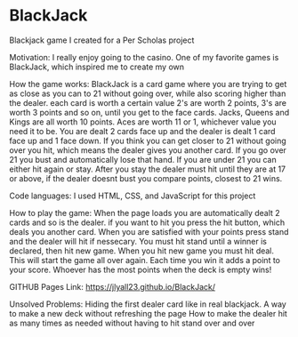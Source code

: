# BlackJack
Blackjack game I created for a Per Scholas project

Motivation:
I really enjoy going to the casino. One of my favorite games is BlackJack, which inspired me to create my own

How the game works:
BlackJack is a card game where you are trying to get as close as you can to 21 without going over, while also scoring higher than the dealer. 
each card is worth a certain value 2's are worth 2 points, 3's are worth 3 points and so on, until you get to the face cards. 
Jacks, Queens and Kings are all worth 10 points. Aces are worth 11 or 1, whichever value you need it to be.
You are dealt 2 cards face up and the dealer is dealt 1 card face up and 1 face down. If you think you can get closer to 21 without going over you hit, which means 
the dealer gives you another card. If you go over 21 you bust and automatically lose that hand. If you are under 21 you can either hit again or stay. After you stay the dealer must hit until they are at 17 or above,
if the dealer doesnt bust you compare points, closest to 21 wins.

Code languages:
I used HTML, CSS, and JavaScript for this project



How to play the game:
When the page loads you are automatically dealt 2 cards and so is the dealer. if you want to hit you press the hit button, which deals you another card.
When you are satisfied with your points press stand and the dealer will hit if nessecary. You must hit stand until a winner is declared, then hit new game.
When you hit new game you must hit deal. This will start the game all over again. Each time you win it adds a point to your score. 
Whoever has the most points when the deck is empty wins!

GITHUB Pages Link:
https://jlyall23.github.io/BlackJack/


Unsolved Problems:
Hiding the first dealer card like in real blackjack.
A way to make a new deck without refreshing the page
How to make the dealer hit as many times as needed without having to hit stand over and over

